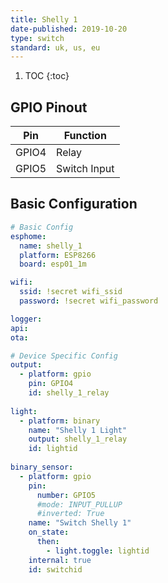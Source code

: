 ```yaml
---
title: Shelly 1
date-published: 2019-10-20
type: switch
standard: uk, us, eu
---
```


1. TOC
{:toc}

## GPIO Pinout

| Pin     | Function                           |
|---------|------------------------------------|
| GPIO4   | Relay                              |
| GPIO5   | Switch Input                       |

## Basic Configuration
```yaml
# Basic Config
esphome:
  name: shelly_1
  platform: ESP8266
  board: esp01_1m

wifi:
  ssid: !secret wifi_ssid
  password: !secret wifi_password

logger:
api:
ota:

# Device Specific Config
output:                                
  - platform: gpio                     
    pin: GPIO4                         
    id: shelly_1_relay                         
                                       
light:                                 
  - platform: binary                   
    name: "Shelly 1 Light"              
    output: shelly_1_relay                     
    id: lightid                        
                                       
binary_sensor:                         
  - platform: gpio                     
    pin:                               
      number: GPIO5                    
      #mode: INPUT_PULLUP              
      #inverted: True                  
    name: "Switch Shelly 1"             
    on_state:                          
      then:                            
        - light.toggle: lightid        
    internal: true                     
    id: switchid                       
```